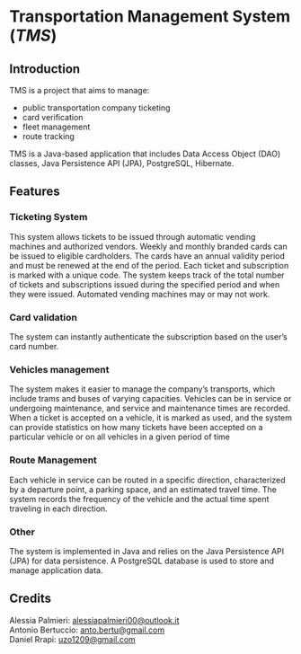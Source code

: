 # Transportation Management System (*TMS*)

## Introduction

TMS is a project that aims to manage:

- public transportation company ticketing
- card verification
- fleet management
- route tracking

TMS is a Java-based application that includes Data Access Object (DAO) classes, Java Persistence API (JPA), PostgreSQL, Hibernate.
## Features
### Ticketing System
This system allows tickets to be issued through automatic vending machines and authorized vendors.
Weekly and monthly branded cards can be issued to eligible cardholders.
The cards have an annual validity period and must be renewed at the end of the period.
Each ticket and subscription is marked with a unique code.
The system keeps track of the total number of tickets and subscriptions issued during the specified period and when they were issued.
Automated vending machines may or may not work.
### Card validation
The system can instantly authenticate the subscription based on the user’s card number.
### Vehicles management
The system makes it easier to manage the company’s transports, which include trams and buses of varying capacities.
Vehicles can be in service or undergoing maintenance, and service and maintenance times are recorded.
When a ticket is accepted on a vehicle, it is marked as used, and the system can provide statistics on how many tickets have been accepted on a particular vehicle or on all vehicles in a given period of time
### Route Management
Each vehicle in service can be routed in a specific direction, characterized by a departure point, a parking space, and an estimated travel time.
The system records the frequency of the vehicle and the actual time spent traveling in each direction.
### Other
The system is implemented in Java and relies on the Java Persistence API (JPA) for data persistence. A PostgreSQL database is used to store and manage application data.
## Credits
Alessia Palmieri: [alessiapalmieri00@outlook.it](mailto:alessiapalmieri00@outlook.it)<br>
Antonio Bertuccio: [anto.bertu@gmail.com](mailto:anto.bertu@gmail.com)<br>
Daniel Rrapi: [uzo1209@gmail.com](mailto:uzo1209@gmail.com)
